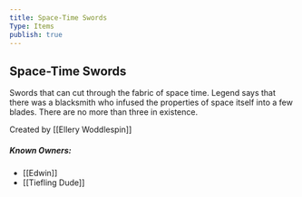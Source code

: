 ```yaml
---
title: Space-Time Swords
Type: Items
publish: true
---
```

## Space-Time Swords

Swords that can cut through the fabric of space time. Legend says that there was a blacksmith who infused the properties of space itself into a few blades. There are no more than three in existence. 

Created by [[Ellery Woddlespin]]

##### Known Owners: 
- [[Edwin]]
- [[Tiefling Dude]]